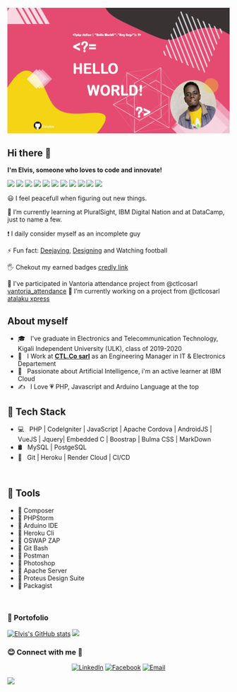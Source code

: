 ![myBanner](banner.png)

Hi there 👋
------------

**I'm Elvis, someone who loves to code and innovate!**

<img src="https://img.shields.io/badge/PHP-777BB4?style=for-the-badge&logo=php&logoColor=white"> <img src="https://img.shields.io/badge/Codeigniter-EF4223?style=for-the-badge&logo=codeigniter&logoColor=white"> <img src="https://img.shields.io/badge/Composer-885630?style=for-the-badge&logo=Composer&logoColor=white"> <img src ="https://img.shields.io/badge/jQuery-0769AD?style=for-the-badge&logo=jquery&logoColor=white"> <img src="https://img.shields.io/badge/Packagist-F28D1A?style=for-the-badge&logo=Packagist&logoColor=white"> <img src="https://img.shields.io/badge/Vue.js-35495E?style=for-the-badge&logo=vuedotjs&logoColor=4FC08D">  <img src="https://img.shields.io/badge/JavaScript-323330?style=for-the-badge&logo=javascript&logoColor=F7DF1E"> <img src="https://img.shields.io/badge/HTML5-E34F26?style=for-the-badge&logo=html5&logoColor=white"> <img src="https://img.shields.io/badge/Heroku-430098?style=for-the-badge&logo=heroku&logoColor=white"> <img src="https://img.shields.io/badge/Wordpress-21759B?style=for-the-badge&logo=wordpress&logoColor=white"> <img src="https://img.shields.io/badge/MySQL-005C84?style=for-the-badge&logo=mysql&logoColor=white">

:smiley: I feel peacefull when figuring out new things.

🌱 I’m currently learning at PluralSight, IBM Digital Nation and at DataCamp, just to name a few. 

:exclamation: I daily consider myself as an incomplete guy

⚡ Fun fact: [Deejaying](https://fr.virtualdj.com/user/ElvisAns/), [Designing](https://pin.it/1UaZ9U2) and Watching football

🖐️ Chekout my earned badges [credly link](https://www.credly.com/users/ansima-cibalinda)

🤝 I've participated in Vantoria attendance project from @ctlcosarl [vantoria_attendance](https://demo.vantoria.ctlcosarl.com)
🔭 I’m currently working on a project from @ctlcosarl [atalaku xpress](https://atalakuxpress.ctlcosarl.com)


About myself
------------
  
- 🎓 &nbsp; I've graduate in Electronics and Telecommunication Technology, Kigali Independent University (ULK), class of 2019-2020
- 💼 &nbsp; I Work at **[CTL.Co sarl](https://www.ctlcosarl.com)** as an Engineering Manager in IT & Electronics Departement
- 🌱 &nbsp; Passionate about Artificial Intelligence, i'm an active learner at IBM Cloud
- ✍️ &nbsp; I Love :heartpulse: PHP, Javascript and Arduino Language at the top 


:rocket: Tech Stack
-------------

- 💻 &nbsp; PHP | CodeIgniter | JavaScript | Apache Cordova | AndroidJS | VueJS | Jquery| Embedded C | Boostrap | Bulma CSS | MarkDown
- 🛢 &nbsp; MySQL | PostgeSQL 
- 🔧 &nbsp; Git | Heroku | Render Cloud | CI/CD
<br/>

🔨 Tools
-------------
- :large_blue_diamond: Composer
- :large_blue_diamond: PHPStorm
- :large_blue_diamond: Arduino IDE
- :large_blue_diamond: Heroku Cli
- :large_blue_diamond: OSWAP ZAP
- :large_blue_diamond: Git Bash
- :large_blue_diamond: Postman
- :large_blue_diamond: Photoshop
- :large_blue_diamond: Apache Server
- :large_blue_diamond: Proteus Design Suite
- :large_blue_diamond: Packagist
<br/>

<h3> 🎯 Portofolio </h3>


[![Elvis's GitHub stats](https://github-readme-stats.vercel.app/api?username=ElvisAns&show_icons=true&theme=radical)](https://github.com/ElvisAns) <img src="https://github-readme-stats.vercel.app/api/top-langs/?username=ElvisAns&layout=compact&show_icons=true/" width="auto" height="158"/> 

<h3> 😊 Connect with me 💬</h3>

<p align="center">
<a href="https://www.linkedin.com/in/ansima-cibalinda-elvis-9a658415b//"><img alt="LinkedIn" src="https://img.shields.io/badge/LinkedIn-ElvisAnsima-blue?style=flat-square&logo=linkedin"></a>
<a href="https://web.facebook.com/Elvis.Ansima"><img alt="Facebook" src="https://img.shields.io/badge/Facebook-ElvisAnsima-pink?style=flat-square&logo=facebook&logoColor=white"></a>
<a href="mailto:ansimapersic@gmail.com"><img alt="Email" src="https://img.shields.io/badge/Email-ansimapersic@gmail.com-red?style=flat-square&logo=Microsoft%20outlook"></a>
</p>

<img src="https://img.shields.io/badge/Made%20with-Markdown-1f425f.svg" height="20">
  
  


<!--
**ElvisAns/ElvisAns** is a ✨ _special_ ✨ repository because its `README.md` (this file) appears on your GitHub profile.

Here are some ideas to get you started:

- 🔭 I’m currently working on ...
- 🌱 I’m currently learning ...
- 👯 I’m looking to collaborate on ...
- 🤔 I’m looking for help with ...
- 💬 Ask me about ...
- 📫 How to reach me: ...
- 😄 Pronouns: ...
- ⚡ Fun fact: ...
-->
